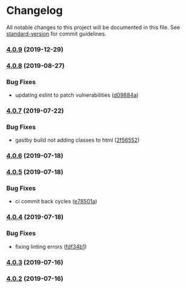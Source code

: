 # Changelog

All notable changes to this project will be documented in this file. See [standard-version](https://github.com/conventional-changelog/standard-version) for commit guidelines.

### [4.0.9](https://github.com/debens/gatsby-plugin-scss-typescript/compare/v4.0.8...v4.0.9) (2019-12-29)



### [4.0.8](https://github.com/debens/gatsby-plugin-scss-typescript/compare/v4.0.7...v4.0.8) (2019-08-27)


### Bug Fixes

* updating eslint to patch vulnerabilities ([d09884a](https://github.com/debens/gatsby-plugin-scss-typescript/commit/d09884a))



### [4.0.7](https://github.com/debens/gatsby-plugin-scss-typescript/compare/v4.0.6...v4.0.7) (2019-07-22)


### Bug Fixes

* gastby build not adding classes to html ([2f56552](https://github.com/debens/gatsby-plugin-scss-typescript/commit/2f56552))



### [4.0.6](https://github.com/debens/gatsby-plugin-scss-typescript/compare/v4.0.4...v4.0.6) (2019-07-18)

### [4.0.5](https://github.com/debens/gatsby-plugin-scss-typescript/compare/v4.0.4...v4.0.5) (2019-07-18)

### Bug Fixes

-   ci commit back cycles ([e78501a](https://github.com/debens/gatsby-plugin-scss-typescript/commit/e78501a))

### [4.0.4](https://github.com/debens/gatsby-plugin-scss-typescript/compare/v4.0.3...v4.0.4) (2019-07-18)

### Bug Fixes

-   fixing linting errors ([fdf34b1](https://github.com/debens/gatsby-plugin-scss-typescript/commit/fdf34b1))

### [4.0.3](https://github.com/debens/gatsby-plugin-scss-typescript/compare/v4.0.2...v4.0.3) (2019-07-16)

### [4.0.2](https://github.com/debens/gatsby-plugin-scss-typescript/compare/v1.0.2...v4.0.2) (2019-07-16)
